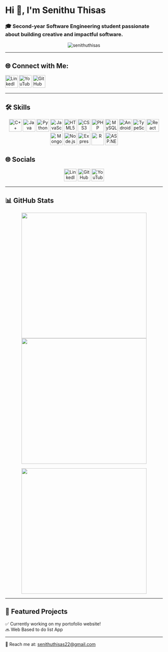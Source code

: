 # Hi 👋, I'm Senithu Thisas  

### 🎓 Second-year Software Engineering student passionate about building creative and impactful software.

<p align="center"> 
  <img src="https://komarev.com/ghpvc/?username=senithuthisas&label=Profile%20views&color=0e75b6&style=flat" alt="senithuthisas" /> 
</p>

---

## 🌐 Connect with Me:

<p align="center">
  
  <a href="https://www.linkedin.com/in/senithu-ekenayake-5a82b1262/" target="_blank"><img src="https://img.icons8.com/color/48/000000/linkedin.png" width="40" alt="LinkedIn"/></a>
  <a href="https://www.youtube.com/@SenithuThisas" target="_blank"><img src="https://img.icons8.com/color/48/000000/youtube-play.png" width="40" alt="YouTube"/></a>
  <a href="https://github.com/SenithuThisas" target="_blank"><img src="https://img.icons8.com/ios-filled/50/000000/github.png" width="40" alt="GitHub"/></a>
</p>

---

## 🛠️ Skills

<p align="center">
  <img src="https://img.icons8.com/color/48/c-plus-plus-logo.png" title="C++" width="40"/>
  <img src="https://img.icons8.com/color/48/java-coffee-cup-logo.png" title="Java" width="40"/>
  <img src="https://img.icons8.com/color/48/python.png" title="Python" width="40"/>
  <img src="https://img.icons8.com/color/48/javascript.png" title="JavaScript" width="40"/>
  <img src="https://img.icons8.com/color/48/html-5.png" title="HTML5" width="40"/>
  <img src="https://img.icons8.com/color/48/css3.png" title="CSS3" width="40"/>
  <img src="https://img.icons8.com/offices/48/php-logo.png" title="PHP" width="40"/>
  <img src="https://img.icons8.com/color/48/mysql-logo.png" title="MySQL" width="40"/>
  <img src="https://img.icons8.com/color/48/android-os.png" title="Android" width="40"/>
  <img src="https://img.icons8.com/color/48/typescript.png" title="TypeScript" width="40"/>
  <img src="https://img.icons8.com/officel/48/react.png" title="React" width="40"/>
  <img src="https://img.icons8.com/color/48/mongodb.png" title="MongoDB" width="40"/>
  <img src="https://img.icons8.com/color/48/nodejs.png" title="Node.js" width="40"/>
  <img src="https://img.icons8.com/ios/50/express-js.png" title="Express.js" width="40"/>
  <img src="https://img.icons8.com/external-becris-flat-becris/64/external-r-programming-becris-flat-becris.png" title="R" width="40"/>
  <img src="https://img.icons8.com/color/48/asp.png" title="ASP.NET" width="40"/>
</p>

## 🌐 Socials

<p align="center">
  <a href="https://www.linkedin.com/in/senithu-ekenayake-5a82b1262/" target="_blank"><img src="https://img.icons8.com/color/48/linkedin.png" title="LinkedIn" width="40"/></a>
  <a href="https://github.com/SenithuThisas" target="_blank"><img src="https://img.icons8.com/ios-filled/50/github.png" title="GitHub" width="40"/></a>
  <a href="https://www.youtube.com/@SenithuThisas" target="_blank"><img src="https://img.icons8.com/color/48/youtube-play.png" title="YouTube" width="40"/></a>
</p>

---

## 📊 GitHub Stats

<p align="center">
  <img src="https://github-readme-stats.vercel.app/api?username=senithuthisas&show_icons=true&theme=tokyonight" width="400"/>
  <img src="https://github-readme-stats.vercel.app/api/top-langs/?username=senithuthisas&layout=compact&theme=tokyonight" width="400"/>
</p>

<p align="center">
  <img src="https://github-readme-streak-stats.herokuapp.com/?user=senithuthisas&theme=tokyonight" width="400"/>
</p>

---

## 🌟 Featured Projects

✅ Currently working on my portofolio website! <br>
🔜 Web Based to do list App

---


📧 Reach me at: [senithuthisas22@gmail.com](mailto:senithuthisas22@gmail.com)
